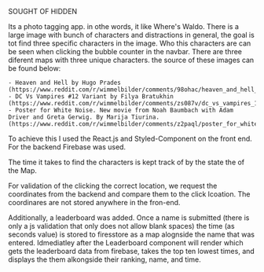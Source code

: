 SOUGHT OF HIDDEN

Its a photo tagging app. in othe words, it like Where's Waldo.
There is a large image with bunch of characters and distractions in general, the goal is tot find three specific characters in the image. Who this characters are can be seen when clicking the bubble counter in the navbar. There are three diferent maps with three unique characters. the source of these images can be found below:

    - Heaven and Hell by Hugo Prades (https://www.reddit.com/r/wimmelbilder/comments/98ohac/heaven_and_hell_by_hugo_prades/)
    - DC Vs Vampires #12 Variant by Filya Bratukhin (https://www.reddit.com/r/wimmelbilder/comments/zs087v/dc_vs_vampires_12_variant_by_filya_bratukhin/)
    - Poster for White Noise. New movie from Noah Baumbach with Adam Driver and Greta Gerwig. By Marija Tiurina. (https://www.reddit.com/r/wimmelbilder/comments/z2paql/poster_for_white_noise_new_movie_from_noah/)

To achieve this I used the React.js and Styled-Component on the front end. For the backend Firebase was used. 

The time it takes to find the characters is kept track of by the state the of the Map. 

For validation of the clicking the correct location, we request the coordinates from the backend and compare them to the click lcoation. The coordinares are not stored anywhere in the fron-end. 

Additionally, a leaderboard was added. Once a name is submitted (there is only a js validation that only does not allow blank spaces) the time (as seconds value) is stored to firesstore as a map alognside the name that was entered. Idmediatley after the Leaderboard component will render which gets the leaderboard data from firebase, takes the top ten lowest times, and displays the them alkongside their ranking, name, and time.


